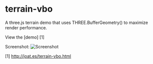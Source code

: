 terrain-vbo
===========

A three.js terrain demo that uses THREE.BufferGeometry() to maximize render performance.

View the [demo] [1]

Screenshot:
![Screenshot](https://raw.github.com/joates/terrain-vbo/master/img/terrain-vbo.jpgi)

  [1] http://joat.es/terrain-vbo.html
